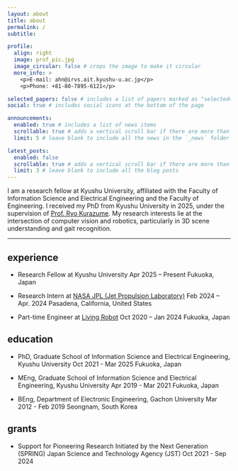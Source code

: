 ```yaml
---
layout: about
title: about
permalink: /
subtitle: 

profile:
  align: right
  image: prof_pic.jpg
  image_circular: false # crops the image to make it circular
  more_info: >
    <p>E-mail: ahn@irvs.ait.kyushu-u.ac.jp</p>
    <p>Phone: +81-80-7895-6121</p>

selected_papers: false # includes a list of papers marked as "selected={true}"
social: true # includes social icons at the bottom of the page

announcements:
  enabled: true # includes a list of news items
  scrollable: true # adds a vertical scroll bar if there are more than 3 news items
  limit: 5 # leave blank to include all the news in the `_news` folder

latest_posts:
  enabled: false
  scrollable: true # adds a vertical scroll bar if there are more than 3 new posts items
  limit: 3 # leave blank to include all the blog posts
---
```


I am a research fellow at Kyushu University, affiliated with the Faculty of Information Science and Electrical Engineering and the Faculty of Engineering. I received my PhD from Kyushu University in 2025, under the supervision of [Prof. Ryo Kurazume](https://robotics.ait.kyushu-u.ac.jp/). My research interests lie at the intersection of computer vision and robotics, particularly in 3D scene understanding and gait recognition.


---

## experience

- Research Fellow at Kyushu University
  Apr 2025 – Present
  Fukuoka, Japan


- Research Intern at [NASA JPL (Jet Propulsion Laboratory)](https://www.jpl.nasa.gov/)
  Feb 2024 – Apr. 2024
  Pasadena, California, United States


- Part-time Engineer at [Living Robot](https://livingrobot.co.jp/en/)
  Oct 2020 – Jan 2024
  Fukuoka, Japan





## education

- PhD, Graduate School of Information Science and Electrical Engineering, Kyushu University
  Oct 2021 - Mar 2025
  Fukuoka, Japan


- MEng, Graduate School of Information Science and Electrical Engineering, Kyushu University
  Apr 2019 - Mar 2021
  Fukuoka, Japan


- BEng, Department of Electronic Engineering, Gachon University
  Mar 2012 - Feb 2019
  Seongnam, South Korea




## grants

- Support for Pioneering Research Initiated by the Next Generation (SPRING)
  Japan Science and Technology Agency (JST)
  Oct 2021 - Sep 2024



  
